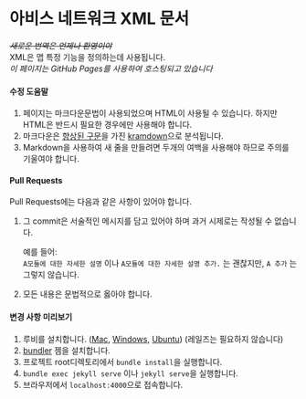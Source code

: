 아비스 네트워크 XML 문서
======================

~~_새로운 번역은 언제나 환영이야_~~  
XML은 맵 특정 기능을 정의하는데 사용됩니다.  
_이 페이지는 GitHub Pages를 사용하여 호스팅되고 있습니다_

#### 수정 도움말

1. 페이지는 마크다운문법이 사용되었으며 HTML이 사용될 수 있습니다. 하지만 HTML은 반드시 필요한 경우에만 사용해야 합니다.
2. 마크다운은 [향상된 구문](https://kramdown.gettalong.org/syntax.html)을 가진 [kramdown](https://kramdown.gettalong.org/)으로 분석됩니다.
3. Markdown을 사용하여 새 줄을 만들려면 두개의 여백을 사용해야 하므로 주의를 기울여야 합니다.


#### Pull Requests

Pull Requests에는 다음과 같은 사항이 있어야 합니다.

1. 그 commit은 서술적인 메시지를 담고 있어야 하며 과거 시제로는 작성될 수 없습니다.

   예를 들어:  
   `A모듈에 대한 자세한 설명` 이나 `A모듈에 대한 자세한 설명 추가.` 는 괜찮지만, `A 추가` 는 그렇지 않습니다.

2. 모든 내용은 문법적으로 옳아야 합니다.


#### 변경 사항 미리보기

1. 루비를 설치합니다. ([Mac](https://gorails.com/setup/osx/10.11-el-capitan), [Windows](https://rubyinstaller.org/downloads/), [Ubuntu](https://gorails.com/setup/ubuntu/15.10)) (레일즈는 필요하지 않습니다)
2. [bundler](http://bundler.io) 젬을 설치합니다.
2. 프로젝트 root디렉토리에서 `bundle install`을 실행합니다.
3. `bundle exec jekyll serve` 이나 `jekyll serve`을 실행합니다.
4. 브라우저에서 `localhost:4000`으로 접속합니다.
